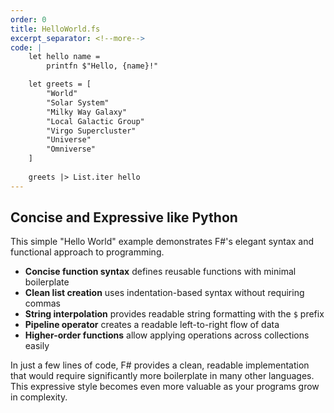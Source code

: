 ```yaml
---
order: 0
title: HelloWorld.fs
excerpt_separator: <!--more-->
code: |
    let hello name =
        printfn $"Hello, {name}!"

    let greets = [
        "World"
        "Solar System"
        "Milky Way Galaxy"
        "Local Galactic Group"
        "Virgo Supercluster"
        "Universe"
        "Omniverse"
    ]
    
    greets |> List.iter hello
---
```

## Concise and Expressive like Python

This simple "Hello World" example demonstrates F#'s elegant syntax and functional approach to programming.
<!--more-->
- **Concise function syntax** defines reusable functions with minimal boilerplate
- **Clean list creation** uses indentation-based syntax without requiring commas
- **String interpolation** provides readable string formatting with the `$` prefix
- **Pipeline operator** creates a readable left-to-right flow of data
- **Higher-order functions** allow applying operations across collections easily

In just a few lines of code, F# provides a clean, readable implementation that would require significantly more boilerplate in many other languages. This expressive style becomes even more valuable as your programs grow in complexity.